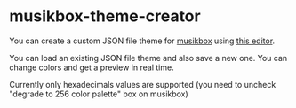 # musikbox-theme-creator
You can create a custom JSON file theme for [musikbox](https://github.com/clangen/musikcube) using [this editor](antoineturmel.github.io/musikbox-theme-creator).

You can load an existing JSON file theme and also save a new one.
You can change colors and get a preview in real time.

Currently only hexadecimals values are supported (you need to uncheck "degrade to 256 color palette" box on musikbox)
